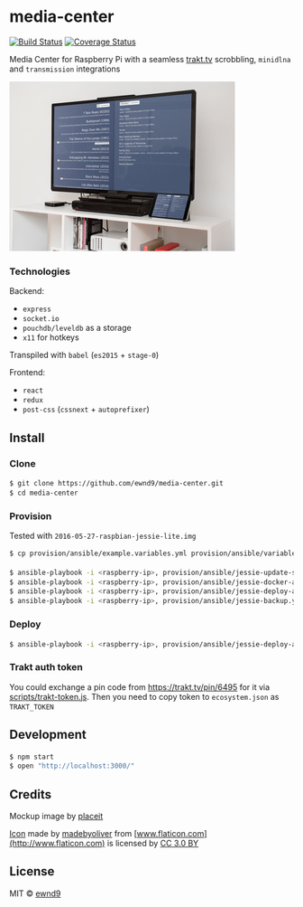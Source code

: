 # media-center

[![Build Status](https://travis-ci.org/ewnd9/media-center.svg?branch=master)](https://travis-ci.org/ewnd9/media-center)
[![Coverage Status](https://coveralls.io/repos/ewnd9/media-center/badge.svg?branch=master&service=github)](https://coveralls.io/github/ewnd9/media-center?branch=master)

Media Center for Raspberry Pi with a seamless [trakt.tv](http://trakt.tv/) scrobbling, `minidlna` and `transmission` integrations

![title-image](/mockup.jpg?raw=true)

### Technologies

Backend:

- `express`
- `socket.io`
- `pouchdb/leveldb` as a storage
- `x11` for hotkeys

Transpiled with `babel` (`es2015` + `stage-0`)

Frontend:

- `react`
- `redux`
- `post-css` (`cssnext` + `autoprefixer`)

## Install

### Clone

```sh
$ git clone https://github.com/ewnd9/media-center.git
$ cd media-center
```

### Provision

Tested with `2016-05-27-raspbian-jessie-lite.img`

```sh
$ cp provision/ansible/example.variables.yml provision/ansible/variables.yml

$ ansible-playbook -i <raspberry-ip>, provision/ansible/jessie-update-sshd.yml --ask-pass # default password in rasbpian is "raspberry"
$ ansible-playbook -i <raspberry-ip>, provision/ansible/jessie-docker-arm.yml --ask-become-pass
$ ansible-playbook -i <raspberry-ip>, provision/ansible/jessie-deploy-arm.yml
$ ansible-playbook -i <raspberry-ip>, provision/ansible/jessie-backup.yml
```

### Deploy

```sh
$ ansible-playbook -i <raspberry-ip>, provision/ansible/jessie-deploy-arm.yml
```

### Trakt auth token

You could exchange a pin code from https://trakt.tv/pin/6495 for it via [scripts/trakt-token.js](scripts/trakt-token.js). Then you need to copy token to `ecosystem.json` as `TRAKT_TOKEN`

## Development

```sh
$ npm start
$ open "http://localhost:3000/"
```

## Credits

Mockup image by [placeit](https://placeit.net/stages/flat-screen-and-ipad-mini-mockup-at-home-a4667?f_devices=tv)

[Icon](http://www.flaticon.com/free-icon/film_148716)
made by [madebyoliver](http://www.flaticon.com/authors/madebyoliver)
from [www.flaticon.com](http://www.flaticon.com)
is licensed by [CC 3.0 BY](http://creativecommons.org/licenses/by/3.0/)

## License

MIT © [ewnd9](http://ewnd9.com)
